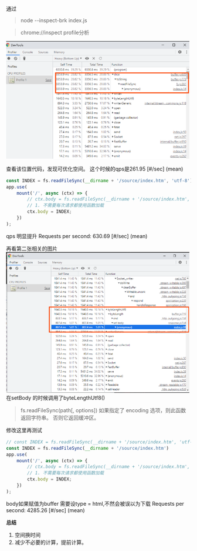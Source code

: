 通过

> node --inspect-brk index.js

> chrome://inspect profile分析

<img src="./images/1.png" width="500">

查看该位置代码，发现可优化空间。
这个时候的qps是261.95 [#/sec] (mean)
```javascript
const INDEX = fs.readFileSync(__dirname + '/source/index.htm', 'utf-8')
app.use(
    mount('/', async (ctx) => {
        // ctx.body = fs.readFileSync(__dirname + '/source/index.htm', 'utf-8')
        // 1. 不需要每次请求都使用函数加载
        ctx.body = INDEX;
    })
);
```
qps 明显提升
Requests per second:    630.69 [#/sec] (mean)

再看第二张相关的图片
<img src="./images/2.png" width="500">
在setBody 的时候调用了byteLengthUtf8()

> fs.readFileSync(path[, options])
如果指定了 encoding 选项，则此函数返回字符串。 否则它返回缓冲区。

修改这里再测试
```javascript
// const INDEX = fs.readFileSync(__dirname + '/source/index.htm', 'utf-8')
const INDEX = fs.readFileSync(__dirname + '/source/index.htm')
app.use(
    mount('/', async (ctx) => {
        // ctx.body = fs.readFileSync(__dirname + '/source/index.htm', 'utf-8')
        // 1. 不需要每次请求都使用函数加载
        ctx.body = INDEX;
    })
);
```

body如果赋值为buffer 需要设type = html,不然会被误以为下载
Requests per second:    4285.26 [#/sec] (mean)


**总结**

1. 空间换时间
2. 减少不必要的计算，提前计算。